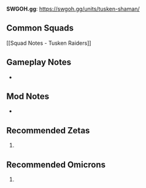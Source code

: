 **SWGOH.gg**: https://swgoh.gg/units/tusken-shaman/

## Common Squads

[[Squad Notes - Tusken Raiders]]

## Gameplay Notes

 - 

## Mod Notes

 - 

## Recommended Zetas

1. 

## Recommended Omicrons

1. 